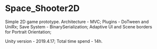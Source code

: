 # Space_Shooter2D

Simple 2D game prototype.
Architecture - MVC;
Plugins - DoTween and UniRx;
Save System - BinarySerialization;
Adaptive UI and Scene borders for Portrait Orientation;

Unity version - 2019.4.17;
Total time spend - 14h.
